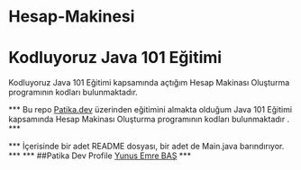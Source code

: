 # Hesap-Makinesi
# Kodluyoruz Java 101 Eğitimi

Kodluyoruz Java 101 Eğitimi kapsamında açtığım Hesap Makinası Oluşturma programının kodları bulunmaktadır.  

***  Bu repo [Patika.dev](https://www.patika.dev/tr) üzerinden eğitimini almakta olduğum Java 101 Eğitimi kapsamında Hesap Makinası Oluşturma programının kodları bulunmaktadır . ***

*** İçerisinde bir adet README dosyası, bir adet de Main.java barındırıyor.  ***  ***  ##Patika Dev Profile [Yunus Emre BAŞ](https://app.patika.dev/shqiptarbas)  ***
